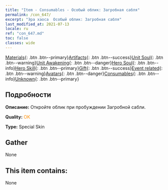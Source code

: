 ```yaml
---
title: "Item - Consumables - Особый облик: Загробная сабля"
permalink: /con_647/
excerpt: "Эра хаоса  Особый облик: Загробная сабля"
last_modified_at: 2021-07-13
locale: ru
ref: "con_647.md"
toc: false
classes: wide
---
```

 [Materials](/ItemsRU/){: .btn .btn--primary}[Artifacts](/ItemsRU/Artifacts/){: .btn .btn--success}[Unit Soul](/ItemsRU/UnitSoul/){: .btn .btn--warning}[Unit Awakening](/ItemsRU/UnitAwakening/){: .btn .btn--danger}[Hero Soul](/ItemsRU/HeroSoul/){: .btn .btn--info}[Hero Skill](/ItemsRU/HeroSkill/){: .btn .btn--primary}[Gift](/ItemsRU/Gift/){: .btn .btn--success}[Event related](/ItemsRU/Events/){: .btn .btn--warning}[Avatars](/ItemsRU/Avatars/){: .btn .btn--danger}[Consumables](/ItemsRU/Consumables/){: .btn .btn--info}[Unknown](/ItemsRU/Unknown/){: .btn .btn--primary}

## Подробности
 **Описание:** Откройте облик при пробуждении Загробной сабли.

 **Quality:** <span style="color: #FF8C00">OK</span>

 **Type:** Special Skin

## Gather

  None

## This item contains:

  None

